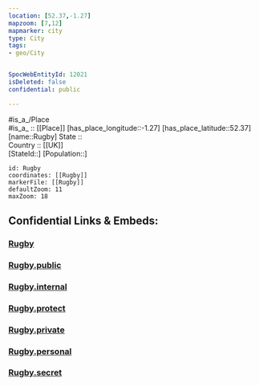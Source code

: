 ```yaml
---
location: [52.37,-1.27] 
mapzoom: [7,12] 
mapmarker: city 
type: City
tags:
- geo/City


SpocWebEntityId: 12021
isDeleted: false
confidential: public

---
```

#is_a_/Place  
#is_a_ :: [[Place]] 
[has_place_longitude::-1.27] 
[has_place_latitude::52.37] 
[name::Rugby] 
State ::  
Country :: [[UK]]  
[StateId::] 
[Population::] 



```leaflet
id: Rugby
coordinates: [[Rugby]] 
markerFile: [[Rugby]] 
defaultZoom: 11 
maxZoom: 18
```


## Confidential Links & Embeds: 

### [Rugby](/_Standards/Earth/Continent/Europe/Europe~North/UK/England/Regions~England/West_Midlands,Region/Warwickshire/cities~Warwickshire/Rugby/cities~Rugby/Rugby.md) 

### [Rugby.public](/_public/Earth/Continent/Europe/Europe~North/UK/England/Regions~England/West_Midlands,Region/Warwickshire/cities~Warwickshire/Rugby/cities~Rugby/Rugby.public.md) 

### [Rugby.internal](/_internal/Earth/Continent/Europe/Europe~North/UK/England/Regions~England/West_Midlands,Region/Warwickshire/cities~Warwickshire/Rugby/cities~Rugby/Rugby.internal.md) 

### [Rugby.protect](/_protect/Earth/Continent/Europe/Europe~North/UK/England/Regions~England/West_Midlands,Region/Warwickshire/cities~Warwickshire/Rugby/cities~Rugby/Rugby.protect.md) 

### [Rugby.private](/_private/Earth/Continent/Europe/Europe~North/UK/England/Regions~England/West_Midlands,Region/Warwickshire/cities~Warwickshire/Rugby/cities~Rugby/Rugby.private.md) 

### [Rugby.personal](/_personal/Earth/Continent/Europe/Europe~North/UK/England/Regions~England/West_Midlands,Region/Warwickshire/cities~Warwickshire/Rugby/cities~Rugby/Rugby.personal.md) 

### [Rugby.secret](/_secret/Earth/Continent/Europe/Europe~North/UK/England/Regions~England/West_Midlands,Region/Warwickshire/cities~Warwickshire/Rugby/cities~Rugby/Rugby.secret.md)

